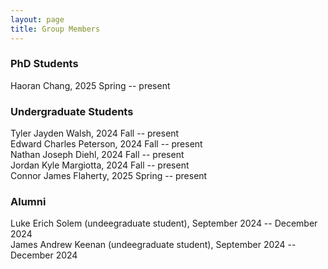 ```yaml
---
layout: page
title: Group Members
---
```


<h3>
    <a name='Graduate'></a> PhD Students
</h3>

 <div class="media">
    <div class="media-body">
       <p class="media-heading"> 
          Haoran Chang, 2025 Spring -- present <br />
       </p>
    </div>
</div>
 
<h3>
    <a name='Undergraduate'></a> Undergraduate Students
</h3>
 
<div class="media">
    <div class="media-body">
       <p class="media-heading"> 
          Tyler Jayden Walsh, 2024 Fall -- present <br />
          Edward Charles Peterson, 2024 Fall -- present <br />
          Nathan Joseph Diehl, 2024 Fall -- present <br />
         Jordan Kyle Margiotta, 2024 Fall -- present <br /> 
          Connor James Flaherty, 2025 Spring -- present <br />
       </p>
    </div>
</div>

<h3>
    <a name='Alumni'></a> Alumni
</h3>
 
<div class="media">
    <div class="media-body">
       <p class="media-heading"> 
          Luke Erich Solem (undeegraduate student), September 2024 -- December 2024 <br />
          James Andrew  Keenan (undeegraduate student), September 2024 -- December 2024 <br />
       </p>
    </div>
</div>

